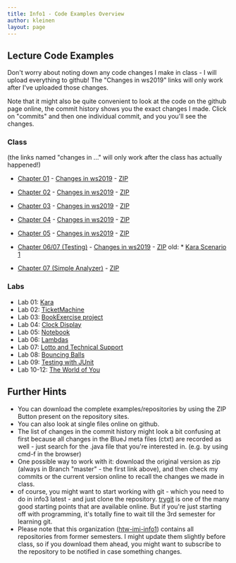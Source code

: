```yaml
---
title: Info1 - Code Examples Overview
author: kleinen
layout: page
---
```


## Lecture Code Examples

Don't worry about noting down any code changes I make in class - I will upload everything to github!
The "Changes in ws2019" links will only work after I've uploaded those changes.

Note that it might also be quite convenient to look at the code on the github page online,
the commit history shows you the exact changes I made. Click on "commits" and then one
individual commit, and you you'll see the changes.

### Class

(the links named "changes in ..." will only work after the class has actually happened!)

* [Chapter 01](https://github.com/htw-imi-info1/chapter01) - [Changes in ws2019](https://github.com/htw-imi-info1/chapter01/tree/ws2019) - [ZIP](https://github.com/htw-imi-info1/chapter01/archive/ws2019.zip)
* [Chapter 02](https://github.com/htw-imi-info1/chapter02) - [Changes in ws2019](https://github.com/htw-imi-info1/chapter02/tree/ws2019) - [ZIP](https://github.com/htw-imi-info1/chapter02/archive/ws2019.zip)


* [Chapter 03](https://github.com/htw-imi-info1/chapter03) - [Changes in ws2019](https://github.com/htw-imi-info1/chapter03/tree/ws2019) - [ZIP](https://github.com/htw-imi-info1/chapter03/archive/ws2019.zip)
* [Chapter 04](https://github.com/htw-imi-info1/chapter04) - [Changes in ws2019](https://github.com/htw-imi-info1/chapter04/tree/ws2019) - [ZIP](https://github.com/htw-imi-info1/chapter04/archive/ws2019.zip)

* [Chapter 05](https://github.com/htw-imi-info1/chapter05) - [Changes in ws2019](https://github.com/htw-imi-info1/chapter05/tree/ws2019) - [ZIP](https://github.com/htw-imi-info1/chapter05/archive/ws2019.zip)

* [Chapter 06/07 (Testing)](https://github.com/htw-imi-info1/chapter07_testing) - [Changes in ws2019](https://github.com/htw-imi-info1/chapter07_testing/tree/ws2019) - [ZIP](https://github.com/htw-imi-info1/chapter07_testing/archive/ws2019.zip)
old: * [Kara Scenario 1](https://github.com/htw-imi-info1/kara-scenario1)

* [Chapter 07 (Simple Analyzer)](https://github.com/htw-imi-info1/chapter_07_simpleAnalyzer) - [ZIP](https://github.com/htw-imi-info1/chapter_07_simpleAnalyzer/archive/ws2019.zip)

### Labs

* Lab 01: [Kara](https://github.com/htw-imi-info1/exercise01-kara)
* Lab 02: [TicketMachine](https://github.com/htw-imi-info1/exercise02)
* Lab 03: [BookExercise project](https://github.com/htw-imi-info1/exercise03)
* Lab 04: [Clock Display](https://github.com/htw-imi-info1/exercise04)
* Lab 05: [Notebook](https://github.com/htw-imi-info1/exercise05)
* Lab 06: [Lambdas](https://github.com/htw-imi-info1/exercise06)
* Lab 07: [Lotto and Technical Support](https://github.com/htw-imi-info1/exercise07-archived)
* Lab 08: [Bouncing Balls](https://github.com/htw-imi-info1/exercise08)
* Lab 09: [Testing with JUnit](https://github.com/htw-imi-info1/chapter09_testing)
* Lab 10-12: [The World of You](https://github.com/htw-imi-info1/exercise10)


## Further Hints
* You can download the complete examples/repositories by using the ZIP Button present on the repository sites.
* You can also look at single files online on github.
* The list of changes in the commit history might look a bit confusing at first because all changes in the BlueJ meta files (ctxt) are recorded as well - just search for the .java file that you're interested in. (e.g. by using cmd-f in the browser)
* One possible way to work with it: download the original version as zip (always in Branch "master" - the first link above), and then check my commits or the current version online to recall the changes we made in class.
* of course, you might want to start working with git - which you need to do in info3 latest - and just clone the repository. [trygit](https://try.github.io/levels/1/challenges/1) is one of the many good starting points that are available online.
But if you're just starting off with programming, it's totally fine to wait till the 3rd semester for learning git.
* Please note that this organization ([htw-imi-info1](https://github.com/htw-imi-info1)) contains all repositories from former semesters. I might update them slightly before class, so if you download them ahead, you might want to subscribe to the repository to be notified in case something changes.
